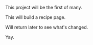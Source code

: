 This project will be the first of many.

This will build a recipe page.

Will return later to see what's changed.

Yay.